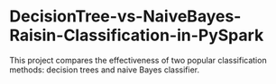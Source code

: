 # DecisionTree-vs-NaiveBayes-Raisin-Classification-in-PySpark
This project compares the effectiveness of two popular classification methods: decision trees and naive Bayes classifier.
